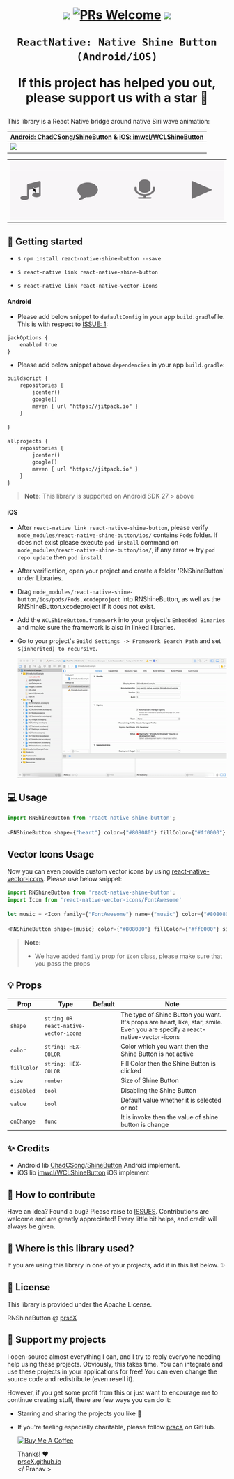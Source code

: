 <h1 align="center">

<p align="center">
  <a href="https://www.npmjs.com/package/react-native-shine-button"><img src="http://img.shields.io/npm/v/react-native-shine-button.svg?style=flat" /></a>
  <a href="https://github.com/prscX/react-native-shine-button/pulls"><img alt="PRs Welcome" src="https://img.shields.io/badge/PRs-welcome-brightgreen.svg" /></a>
  <a href="https://github.com/prscX/react-native-shine-button#License"><img src="https://img.shields.io/npm/l/react-native-shine-button.svg?style=flat" /></a>
</p>


    ReactNative: Native Shine Button (Android/iOS)

If this project has helped you out, please support us with a star 🌟
</h1>

This library is a React Native bridge around native Siri wave animation:


| **[Android: ChadCSong/ShineButton](https://github.com/ChadCSong/ShineButton) & [iOS: imwcl/WCLShineButton](https://github.com/imwcl/WCLShineButton)**             |
| ----------------- |
| <img src="https://raw.githubusercontent.com/ChadCSong/ShineButton/master/demo_shine_others.gif" />                  |

|              |
| ----------------- |
| <img src="./assets/hero.gif" />                  |



## 📖 Getting started

- `$ npm install react-native-shine-button --save`

- `$ react-native link react-native-shine-button`

- `$ react-native link react-native-vector-icons`


#### Android

- Please add below snippet to `defaultConfig` in your app `build.gradle`file. This is with respect to [ISSUE: 1](https://github.com/prscX/react-native-shine-button/issues/1):

```
jackOptions {
    enabled true
}
```

- Please add below snippet above `dependencies` in your app `build.gradle`:

```
buildscript {
    repositories {
        jcenter()
        google()
        maven { url "https://jitpack.io" }
    }

}

allprojects {
    repositories {
        jcenter()
        google()
        maven { url "https://jitpack.io" }
    }
}
```
> **Note:** This library is supported on Android SDK 27 > above


#### iOS
  - After `react-native link react-native-shine-button`, please verify `node_modules/react-native-shine-button/ios/` contains `Pods` folder. If does not exist please execute `pod install` command on `node_modules/react-native-shine-button/ios/`, if any error => try `pod repo update` then `pod install`
  - After verification, open your project and create a folder 'RNShineButton' under Libraries.
  - Drag `node_modules/react-native-shine-button/ios/pods/Pods.xcodeproject` into RNShineButton, as well as the RNShineButton.xcodeproject if it does not exist.
  - Add the `WCLShineButton.framework` into your project's `Embedded Binaries` and make sure the framework is also in linked libraries.
  - Go to your project's `Build Settings -> Framework Search Path` and set `$(inherited) to recursive`.

    <img src="assets/setup.gif" />


## 💻 Usage

```javascript
import RNShineButton from 'react-native-shine-button';

<RNShineButton shape={"heart"} color={"#808080"} fillColor={"#ff0000"} size={100} />

```


## Vector Icons Usage
Now you can even provide custom vector icons by using [react-native-vector-icons](https://github.com/oblador/react-native-vector-icons). Please use below snippet:

```javascript
import RNShineButton from 'react-native-shine-button';
import Icon from 'react-native-vector-icons/FontAwesome'

let music = <Icon family={"FontAwesome"} name={"music"} color={"#808080"} />;

<RNShineButton shape={music} color={"#808080"} fillColor={"#ff0000"} size={100} />

```

> **Note:**
> - We have added `family` prop for `Icon` class, please make sure that you pass the props



## 💡 Props


| Prop              | Type       | Default | Note                                                                                                       |
| ----------------- | ---------- | ------- | ---------------------------------------------------------------------------------------------------------- |
| `shape`           | `string OR react-native-vector-icons`     |         | The type of Shine Button you want. It's props are heart, like, star, smile. Even you are specify a react-native-vector-icons |
| `color`       | `string: HEX-COLOR`     |         | Color which you want then the Shine Button is not active                                                            |
| `fillColor`     | `string: HEX-COLOR` |         | Fill Color then the Shine Button is clicked                                                      |
| `size` | `number` |         | Size of Shine Button                                                   |  |
| `disabled`    | `bool`     |         | Disabling the Shine Button                                        |  |
| `value`      | `bool`     |         | Default value whether it is selected or not
| `onChange`      | `func`     |         | It is invoke then the value of shine button is change


## ✨ Credits

- Android lib [ChadCSong/ShineButton](https://github.com/ChadCSong/ShineButton) Android implement. 
- iOS lib [imwcl/WCLShineButton](https://github.com/imwcl/WCLShineButton) iOS implement

## 🤔 How to contribute
Have an idea? Found a bug? Please raise to [ISSUES](https://github.com/prscX/react-native-bottom-action-sheet/issues).
Contributions are welcome and are greatly appreciated! Every little bit helps, and credit will always be given.

## 💫 Where is this library used?
If you are using this library in one of your projects, add it in this list below. ✨


## 📜 License
This library is provided under the Apache License.

RNShineButton @ [prscX](https://github.com/prscX)

## 💖 Support my projects
I open-source almost everything I can, and I try to reply everyone needing help using these projects. Obviously, this takes time. You can integrate and use these projects in your applications for free! You can even change the source code and redistribute (even resell it).

However, if you get some profit from this or just want to encourage me to continue creating stuff, there are few ways you can do it:
* Starring and sharing the projects you like 🚀
* If you're feeling especially charitable, please follow [prscX](https://github.com/prscX) on GitHub.

  <a href="https://www.buymeacoffee.com/prscX" target="_blank"><img src="https://www.buymeacoffee.com/assets/img/custom_images/orange_img.png" alt="Buy Me A Coffee" style="height: auto !important;width: auto !important;" ></a>

  Thanks! ❤️
  <br/>
  [prscX.github.io](https://prscx.github.io)
  <br/>
  </ Pranav >